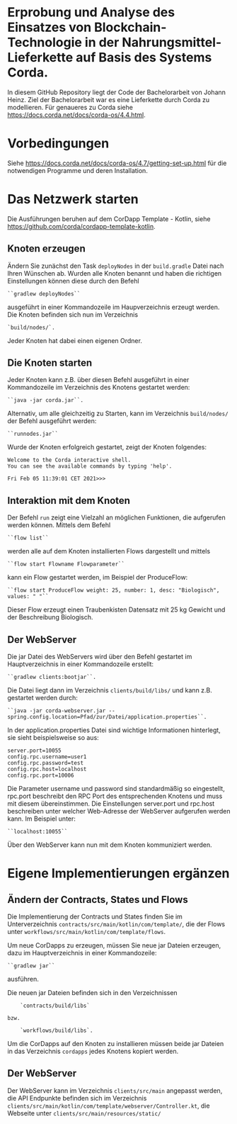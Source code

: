 # Erprobung und Analyse des Einsatzes von Blockchain-Technologie in der Nahrungsmittel-Lieferkette auf Basis des Systems Corda.

In diesem GitHub Repository liegt der Code der Bachelorarbeit von Johann Heinz.
Ziel der Bachelorarbeit war es eine Lieferkette durch Corda zu modellieren. Für genaueres
zu Corda siehe https://docs.corda.net/docs/corda-os/4.4.html.

# Vorbedingungen

Siehe https://docs.corda.net/docs/corda-os/4.7/getting-set-up.html für die notwendigen Programme und deren Installation.

# Das Netzwerk starten

Die Ausführungen beruhen auf dem CorDapp Template - Kotlin, siehe https://github.com/corda/cordapp-template-kotlin.

## Knoten erzeugen 

Ändern Sie zunächst den Task ``deployNodes`` in der ``build.gradle`` Datei nach Ihren Wünschen ab.
Wurden alle Knoten benannt und haben die richtigen Einstellungen können diese durch den Befehl 

    ``gradlew deployNodes`` 

ausgeführt in einer Kommandozeile im Haupverzeichnis erzeugt werden. 
Die Knoten befinden sich nun im Verzeichnis

    `build/nodes/`.

Jeder Knoten hat dabei einen eigenen Ordner.

## Die Knoten starten

Jeder Knoten kann z.B. über diesen Befehl ausgeführt in einer Kommandozeile im Verzeichnis des Knotens gestartet werden:

    ``java -jar corda.jar``.

Alternativ, um alle gleichzeitig zu Starten, kann im Verzeichnis `build/nodes/` der Befehl ausgeführt werden:

    ``runnodes.jar``

Wurde der Knoten erfolgreich gestartet, zeigt der Knoten folgendes:

    Welcome to the Corda interactive shell.
    You can see the available commands by typing 'help'.

    Fri Feb 05 11:39:01 CET 2021>>>

## Interaktion mit dem Knoten

Der Befehl ``run`` zeigt eine Vielzahl an möglichen Funktionen, die aufgerufen werden können. Mittels dem Befehl 

    ``flow list``

werden alle auf dem Knoten installierten Flows dargestellt und mittels

    ``flow start Flowname Flowparameter``

kann ein Flow gestartet werden, im Beispiel der ProduceFlow:

    ``flow start ProduceFlow weight: 25, number: 1, desc: "Biologisch", values: " "``

Dieser Flow erzeugt einen Traubenkisten Datensatz mit 25 kg Gewicht und der Beschreibung Biologisch.

## Der WebServer

Die jar Datei des WebServers wird über den Befehl gestartet im Hauptverzeichnis in einer Kommandozeile erstellt:

    ``gradlew clients:bootjar``.

Die Datei liegt dann im Verzeichnis `clients/build/libs/` und kann z.B. gestartet werden durch:

    ``java -jar corda-webserver.jar --spring.config.location=Pfad/zur/Datei/application.properties``.

In der application.properties Datei sind wichtige Informationen hinterlegt, sie sieht beispielsweise so aus:
    
    server.port=10055
    config.rpc.username=user1
    config.rpc.password=test
    config.rpc.host=localhost
    config.rpc.port=10006

Die Parameter username und password sind standardmäßig so eingestellt, rpc.port beschreibt den RPC Port des
entsprechenden Knotens und muss mit diesem übereinstimmen. Die Einstellungen server.port und rpc.host beschreiben unter welcher Web-Adresse der WebServer aufgerufen werden kann. Im Beispiel unter:

    ``localhost:10055``

Über den WebServer kann nun mit dem Knoten kommuniziert werden.

# Eigene Implementierungen ergänzen

## Ändern der Contracts, States und Flows

Die Implementierung der Contracts und States finden Sie im Unterverzeichnis `contracts/src/main/kotlin/com/template/`,
die der Flows unter `workflows/src/main/kotlin/com/template/flows`. 

Um neue CorDapps zu erzeugen, müssen Sie neue jar Dateien erzeugen, dazu im Hauptverzeichnis in einer Kommandozeile:

    ``gradlew jar``

ausführen.

Die neuen jar Dateien befinden sich in den Verzeichnissen

        `contracts/build/libs`

    bzw.
    
        `workflows/build/libs`.

Um die CorDapps auf den Knoten zu installieren müssen beide jar Dateien in das Verzeichnis `cordapps` jedes Knotens kopiert werden.

## Der WebServer

Der WebServer kann im Verzeichnis `clients/src/main` angepasst werden, die API Endpunkte befinden sich im Verzeichnis `clients/src/main/kotlin/com/template/webserver/Controller.kt`, die Webseite unter `clients/src/main/resources/static/`
